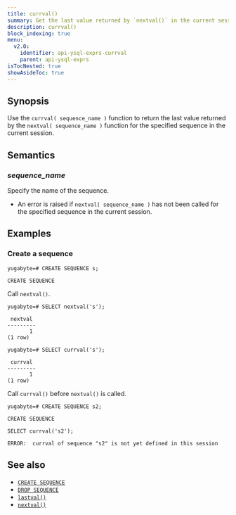 ```yaml
---
title: currval()
summary: Get the last value returned by `nextval()` in the current session
description: currval()
block_indexing: true
menu:
  v2.0:
    identifier: api-ysql-exprs-currval
    parent: api-ysql-exprs
isTocNested: true
showAsideToc: true
---
```


## Synopsis

Use the `currval( sequence_name )` function to return the last value returned by the `nextval( sequence_name )` function for the specified sequence in the current session.

## Semantics

### _sequence_name_

Specify the name of the sequence.

- An error is raised if `nextval( sequence_name )` has not been called for the specified sequence in the current session.

## Examples

### Create a sequence

```postgresql
yugabyte=# CREATE SEQUENCE s;
```

```
CREATE SEQUENCE
```

Call `nextval()`.

```postgresql
yugabyte=# SELECT nextval('s');
```

```
 nextval
---------
       1
(1 row)
```

```postgresql
yugabyte=# SELECT currval('s');
```

```
 currval
---------
       1
(1 row)
```

Call `currval()` before `nextval()` is called.

```postgresql
yugabyte=# CREATE SEQUENCE s2;
```

```
CREATE SEQUENCE
```

```postgresql
SELECT currval('s2');
```

```
ERROR:  currval of sequence "s2" is not yet defined in this session
```

## See also

- [`CREATE SEQUENCE`](../../commands/ddl_create_sequence)
- [`DROP SEQUENCE`](../../commands/drop_sequence)
- [`lastval()`](../func_lastval)
- [`nextval()`](../func_nextval)
